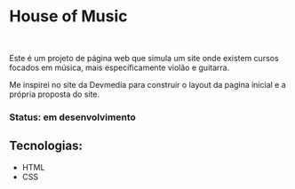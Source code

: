 # House of Music
<br>

Este é um projeto de página web que simula um site onde existem cursos focados em música, mais específicamente violão e guitarra.

Me inspirei no site da Devmedia para construir o layout da pagina inicial e a própria proposta do site.

### Status: em desenvolvimento

## Tecnologias:
- HTML
- CSS
